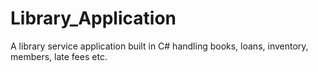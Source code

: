 # Library_Application

A library service application built in C# handling books, loans, inventory, members, late fees etc.
